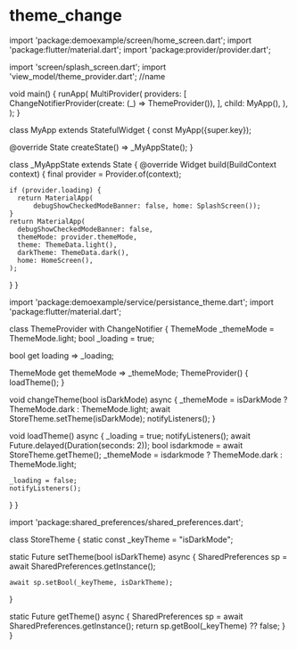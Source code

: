 # theme_change

import 'package:demoexample/screen/home_screen.dart';
import 'package:flutter/material.dart';
import 'package:provider/provider.dart';

import 'screen/splash_screen.dart';
import 'view_model/theme_provider.dart';
//name

void main() {
  runApp(
    MultiProvider(
      providers: [
        ChangeNotifierProvider(create: (_) => ThemeProvider()),
      ],
      child: MyApp(),
    ),
  );
}

class MyApp extends StatefulWidget {
  const MyApp({super.key});

  @override
  State<MyApp> createState() => _MyAppState();
}

class _MyAppState extends State<MyApp> {
  @override
  Widget build(BuildContext context) {
    final provider = Provider.of<ThemeProvider>(context);

    if (provider.loading) {
      return MaterialApp(
          debugShowCheckedModeBanner: false, home: SplashScreen());
    }
    return MaterialApp(
      debugShowCheckedModeBanner: false,
      themeMode: provider.themeMode,
      theme: ThemeData.light(),
      darkTheme: ThemeData.dark(),
      home: HomeScreen(),
    );
  }
}


import 'package:demoexample/service/persistance_theme.dart';
import 'package:flutter/material.dart';

class ThemeProvider with ChangeNotifier {
  ThemeMode _themeMode = ThemeMode.light;
  bool _loading = true;

  bool get loading => _loading;

  ThemeMode get themeMode => _themeMode;
  ThemeProvider() {
    loadTheme();
  }

  void changeTheme(bool isDarkMode) async {
    _themeMode = isDarkMode ? ThemeMode.dark : ThemeMode.light;
    await StoreTheme.setTheme(isDarkMode);
    notifyListeners();
  }

  void loadTheme() async {
    _loading = true;
    notifyListeners();
    await Future.delayed(Duration(seconds: 2));
    bool isdarkmode = await StoreTheme.getTheme();
    _themeMode = isdarkmode ? ThemeMode.dark : ThemeMode.light;

    _loading = false;
    notifyListeners();
  }
}


import 'package:shared_preferences/shared_preferences.dart';

class StoreTheme {
  static const _keyTheme = "isDarkMode";

  static Future<void> setTheme(bool isDarkTheme) async {
    SharedPreferences sp = await SharedPreferences.getInstance();

    await sp.setBool(_keyTheme, isDarkTheme);
  }

  static Future<bool> getTheme() async {
    SharedPreferences sp = await SharedPreferences.getInstance();
    return sp.getBool(_keyTheme) ?? false;
  }
}

